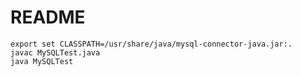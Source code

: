 # README

```
export set CLASSPATH=/usr/share/java/mysql-connector-java.jar:.
javac MySQLTest.java 
java MySQLTest 
```
